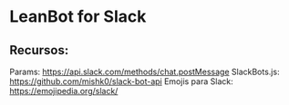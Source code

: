 # LeanBot for Slack


## Recursos:

Params: https://api.slack.com/methods/chat.postMessage
SlackBots.js: https://github.com/mishk0/slack-bot-api
Emojis para Slack: https://emojipedia.org/slack/